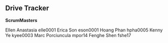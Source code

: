Drive Tracker
---
**ScrumMasters**

Ellen Anastasia elle0001
Erica Son eson0001
Hoang Phan hpha0005
Kenny Ye kyee0003
Marc Porciuncula mpor14
Fenghe Shen fshe17
